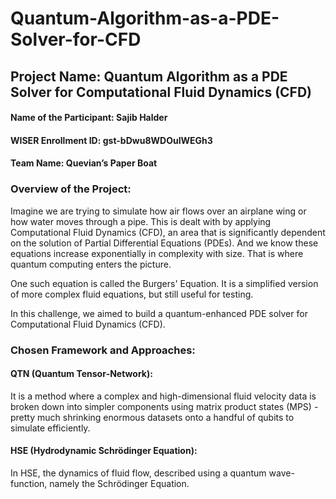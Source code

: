 # Quantum-Algorithm-as-a-PDE-Solver-for-CFD
## Project Name: Quantum Algorithm as a PDE Solver for Computational Fluid Dynamics (CFD)

  #### Name of the Participant: Sajib Halder
  #### WISER Enrollment ID: gst-bDwu8WDOuIWEGh3 
  #### Team Name: Quevian’s Paper Boat


### Overview of the Project: 

Imagine we are trying to simulate how air flows over an airplane wing or how water moves through a pipe. This is dealt with by applying Computational Fluid Dynamics (CFD), an area that is significantly dependent on the solution of Partial Differential Equations (PDEs). And we know these equations increase exponentially in complexity with size. That is where quantum computing enters the picture.

One such equation is called the Burgers' Equation. It is a simplified version of more complex fluid equations, but still useful for testing. 

In this challenge, we aimed to build a quantum-enhanced PDE solver for Computational Fluid Dynamics (CFD).

### Chosen Framework and Approaches: 

#### QTN (Quantum Tensor‑Network): 
It is a method where a complex and high-dimensional fluid velocity data is broken down into simpler components using matrix product states (MPS) - pretty much shrinking enormous datasets onto a handful of qubits to simulate efficiently.

#### HSE (Hydrodynamic Schrödinger Equation): 
In HSE, the dynamics of fluid flow, described using a quantum wave-function, namely the Schrödinger Equation.




